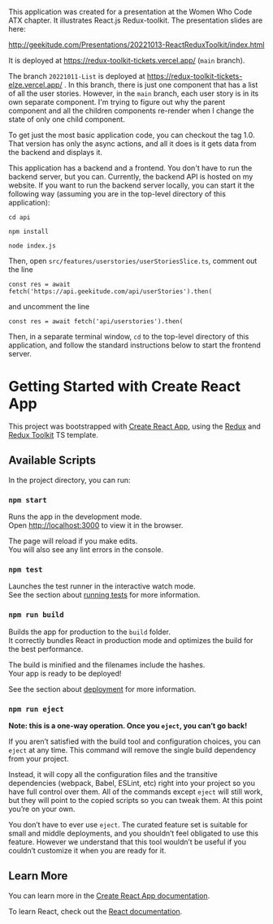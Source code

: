 This application was created for a presentation at the Women Who Code ATX chapter. It illustrates React.js Redux-toolkit. The presentation slides are here: 

http://geekitude.com/Presentations/20221013-ReactReduxToolkit/index.html

It is deployed at https://redux-toolkit-tickets.vercel.app/ (`main` branch).

The branch `20221011-List` is deployed at https://redux-toolkit-tickets-elze.vercel.app/ . In this branch, there is just one component that has a list of all the user stories. However, in the `main` branch, each user story is in its own separate component. I'm trying to figure out why the parent component and all the children components re-render when I change the state of only one child component.

To get just the most basic application code, you can checkout the tag 1.0. That version has only the async actions, and all it does is it gets data from the backend and displays it.

This application has a backend and a frontend. You don't have to run the backend server, but you can. Currently, the backend API is hosted on my website. If you want to run the backend server locally, you can start it the following way (assuming you are in the top-level directory of this application):

`cd api`

`npm install`

`node index.js`

Then, open `src/features/userstories/userStoriesSlice.ts`, comment out the line

`const res = await fetch('https://api.geekitude.com/api/userStories').then(`

and uncomment the line

`const res = await fetch('api/userstories').then(`

Then, in a separate terminal window, `cd` to the top-level directory of this application, and follow the standard instructions below to start the frontend server.


# Getting Started with Create React App

This project was bootstrapped with [Create React App](https://github.com/facebook/create-react-app), using the [Redux](https://redux.js.org/) and [Redux Toolkit](https://redux-toolkit.js.org/) TS template.

## Available Scripts

In the project directory, you can run:

### `npm start`

Runs the app in the development mode.\
Open [http://localhost:3000](http://localhost:3000) to view it in the browser.

The page will reload if you make edits.\
You will also see any lint errors in the console.

### `npm test`

Launches the test runner in the interactive watch mode.\
See the section about [running tests](https://facebook.github.io/create-react-app/docs/running-tests) for more information.

### `npm run build`

Builds the app for production to the `build` folder.\
It correctly bundles React in production mode and optimizes the build for the best performance.

The build is minified and the filenames include the hashes.\
Your app is ready to be deployed!

See the section about [deployment](https://facebook.github.io/create-react-app/docs/deployment) for more information.

### `npm run eject`

**Note: this is a one-way operation. Once you `eject`, you can’t go back!**

If you aren’t satisfied with the build tool and configuration choices, you can `eject` at any time. This command will remove the single build dependency from your project.

Instead, it will copy all the configuration files and the transitive dependencies (webpack, Babel, ESLint, etc) right into your project so you have full control over them. All of the commands except `eject` will still work, but they will point to the copied scripts so you can tweak them. At this point you’re on your own.

You don’t have to ever use `eject`. The curated feature set is suitable for small and middle deployments, and you shouldn’t feel obligated to use this feature. However we understand that this tool wouldn’t be useful if you couldn’t customize it when you are ready for it.

## Learn More

You can learn more in the [Create React App documentation](https://facebook.github.io/create-react-app/docs/getting-started).

To learn React, check out the [React documentation](https://reactjs.org/).
